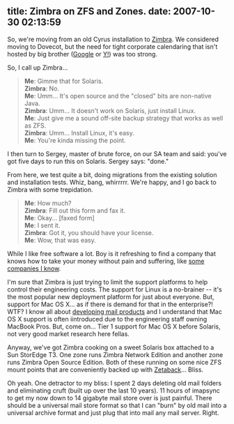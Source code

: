 title: Zimbra on ZFS and Zones.
date: 2007-10-30 02:13:59
---

<p>So, we're moving from an old Cyrus installation to <a href="http://zimbra.com/">Zimbra</a>.  We considered moving to Dovecot, but the need for tight corporate calendaring that isn't hosted by big brother (<a href="https://www.google.com/accounts/ServiceLogin?service=cl&passive=true&nui=1&continue=http%3A%2F%2Fwww.google.com%2Fcalendar%2Frender&followup=http%3A%2F%2Fwww.google.com%2Fcalendar%2Frender">Google</a> or <a href="http://yahoo.com/">Y!</a>) was too strong.</p>  <p>So, I call up Zimbra...</p>  <blockquote> <strong>Me</strong>: Gimme that for Solaris.<br /> <strong>Zimbra</strong>: No.<br /> <strong>Me</strong>: Umm... It's open source and the "closed" bits are non-native Java.<br /> <strong>Zimbra</strong>: Umm... It doesn't work on Solaris, just install Linux.<br /> <strong>Me</strong>: Just give me a sound off-site backup strategy that works as well as ZFS.<br /> <strong>Zimbra</strong>: Umm... Install Linux, it's easy.<br /> <strong>Me</strong>: You're kinda missing the point.<br /> </blockquote>  <p>I then turn to Sergey, master of brute force, on our SA team and said: you've got five days to run this on Solaris.  Sergey says: "done."</p>  <p>From here, we test quite a bit, doing migrations from the existing solution and installation tests. Whiz, bang, whirrrrr.  We're happy, and I go back to Zimbra with some trepidation.</p>  <blockquote> <strong>Me</strong>: How much?<br /> <strong>Zimbra</strong>: Fill out this form and fax it.<br /> <strong>Me</strong>: Okay... [faxed form]<br /> <strong>Me</strong>: I sent it.<br /> <strong>Zimbra</strong>: Got it, you should have your license.<br /> <strong>Me</strong>: Wow, that was easy.<br /> </blockquote>  <p>While I like free software a lot.  Boy is it refreshing to find a company that knows how to take your money without pain and suffering, like <a href="http://microsoft.com/">some companies I know</a>.</p>  <p>I'm sure that Zimbra is just trying to limit the support platforms to help control their engineering costs.  The support for Linux is a no-brainer -- it's the most popular new deployment platform for just about everyone.  But, support for Mac OS X... as if there is demand for that in the enterprise?!  WTF?  I know all about <a href="http://messagesystems.com/">developing mail products</a> and I understand that Mac OS X support is often iintroduced due to the engineering staff owning MacBook Pros.  But, come on... Tier 1 support for Mac OS X before Solaris, not very good market research here fellas.</p>  <p>Anyway, we've got Zimbra cooking on a sweet Solaris box attached to a Sun StorEdge T3.  One zone runs Zimbra Network Edition and another zone runs Zimbra Open Source Edition.  Both of these running on some nice ZFS mount points that are conveniently backed up with <a href="https://labs.omniti.com/trac/zetaback/">Zetaback</a>... Bliss.</p>  <p>Oh yeah.  One detractor to my bliss: I spent 2 days deleting old mail folders and eliminating cruft (built up over the last 10 years).  11 hours of imapsync to get my now down to 14 gigabyte mail store over is just painful.  There should be a universal mail store format so that I can "burn" by old mail into a universal archive format and just plug that into mail any mail server.  Right.</p>
